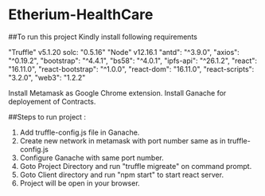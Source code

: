# Etherium-HealthCare
##To run this project Kindly install following requirements

"Truffle" v5.1.20
    solc: "0.5.16"
"Node" v12.16.1
  "antd": "^3.9.0",
    "axios": "^0.19.2",
    "bootstrap": "^4.4.1",
    "bs58": "^4.0.1",
    "ipfs-api": "^26.1.2",
    "react": "16.11.0",
    "react-bootstrap": "^1.0.0",
    "react-dom": "16.11.0",
    "react-scripts": "3.2.0",
    "web3": "1.2.2"

Install Metamask as Google Chrome extension.
Install Ganache for deployement of Contracts.

##Steps to run project : 
1) Add truffle-config.js file in Ganache.
2) Create new network in metamask with port number same as in truffle-config.js
3) Configure Ganache with same port number.
4) Goto Project Directory and run "truffle migreate" on command prompt.
5) Goto Client directory and run "npm start" to start react server.
6) Project will be open in your browser.

